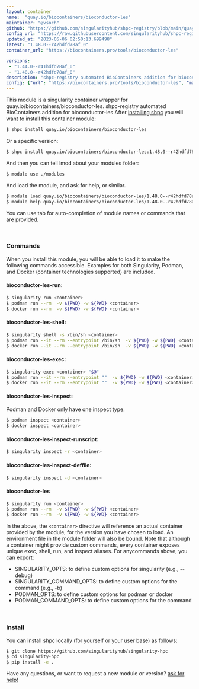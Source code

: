 ```yaml
---
layout: container
name:  "quay.io/biocontainers/bioconductor-les"
maintainer: "@vsoch"
github: "https://github.com/singularityhub/shpc-registry/blob/main/quay.io/biocontainers/bioconductor-les/container.yaml"
config_url: "https://raw.githubusercontent.com/singularityhub/shpc-registry/main/quay.io/biocontainers/bioconductor-les/container.yaml"
updated_at: "2023-05-06 02:50:13.699498"
latest: "1.48.0--r42hdfd78af_0"
container_url: "https://biocontainers.pro/tools/bioconductor-les"

versions:
 - "1.44.0--r41hdfd78af_0"
 - "1.48.0--r42hdfd78af_0"
description: "shpc-registry automated BioContainers addition for bioconductor-les"
config: {"url": "https://biocontainers.pro/tools/bioconductor-les", "maintainer": "@vsoch", "description": "shpc-registry automated BioContainers addition for bioconductor-les", "latest": {"1.48.0--r42hdfd78af_0": "sha256:84d08a8a97ac655027232330a6dab05af757776e84e14846778aef53855e260d"}, "tags": {"1.44.0--r41hdfd78af_0": "sha256:78508b43a0803d5e853fd0d262eb2b1cab90ed7fcae64a20f6fdfc722b4effb3", "1.48.0--r42hdfd78af_0": "sha256:84d08a8a97ac655027232330a6dab05af757776e84e14846778aef53855e260d"}, "docker": "quay.io/biocontainers/bioconductor-les"}
---
```


This module is a singularity container wrapper for quay.io/biocontainers/bioconductor-les.
shpc-registry automated BioContainers addition for bioconductor-les
After [installing shpc](#install) you will want to install this container module:


```bash
$ shpc install quay.io/biocontainers/bioconductor-les
```

Or a specific version:

```bash
$ shpc install quay.io/biocontainers/bioconductor-les:1.48.0--r42hdfd78af_0
```

And then you can tell lmod about your modules folder:

```bash
$ module use ./modules
```

And load the module, and ask for help, or similar.

```bash
$ module load quay.io/biocontainers/bioconductor-les/1.48.0--r42hdfd78af_0
$ module help quay.io/biocontainers/bioconductor-les/1.48.0--r42hdfd78af_0
```

You can use tab for auto-completion of module names or commands that are provided.

<br>

### Commands

When you install this module, you will be able to load it to make the following commands accessible.
Examples for both Singularity, Podman, and Docker (container technologies supported) are included.

#### bioconductor-les-run:

```bash
$ singularity run <container>
$ podman run --rm  -v ${PWD} -w ${PWD} <container>
$ docker run --rm  -v ${PWD} -w ${PWD} <container>
```

#### bioconductor-les-shell:

```bash
$ singularity shell -s /bin/sh <container>
$ podman run --it --rm --entrypoint /bin/sh  -v ${PWD} -w ${PWD} <container>
$ docker run --it --rm --entrypoint /bin/sh  -v ${PWD} -w ${PWD} <container>
```

#### bioconductor-les-exec:

```bash
$ singularity exec <container> "$@"
$ podman run --it --rm --entrypoint ""  -v ${PWD} -w ${PWD} <container> "$@"
$ docker run --it --rm --entrypoint ""  -v ${PWD} -w ${PWD} <container> "$@"
```

#### bioconductor-les-inspect:

Podman and Docker only have one inspect type.

```bash
$ podman inspect <container>
$ docker inspect <container>
```

#### bioconductor-les-inspect-runscript:

```bash
$ singularity inspect -r <container>
```

#### bioconductor-les-inspect-deffile:

```bash
$ singularity inspect -d <container>
```



#### bioconductor-les

```bash
$ singularity run <container>
$ podman run --rm  -v ${PWD} -w ${PWD} <container>
$ docker run --rm  -v ${PWD} -w ${PWD} <container>
```


In the above, the `<container>` directive will reference an actual container provided
by the module, for the version you have chosen to load. An environment file in the
module folder will also be bound. Note that although a container
might provide custom commands, every container exposes unique exec, shell, run, and
inspect aliases. For anycommands above, you can export:

 - SINGULARITY_OPTS: to define custom options for singularity (e.g., --debug)
 - SINGULARITY_COMMAND_OPTS: to define custom options for the command (e.g., -b)
 - PODMAN_OPTS: to define custom options for podman or docker
 - PODMAN_COMMAND_OPTS: to define custom options for the command

<br>

### Install

You can install shpc locally (for yourself or your user base) as follows:

```bash
$ git clone https://github.com/singularityhub/singularity-hpc
$ cd singularity-hpc
$ pip install -e .
```

Have any questions, or want to request a new module or version? [ask for help!](https://github.com/singularityhub/singularity-hpc/issues)